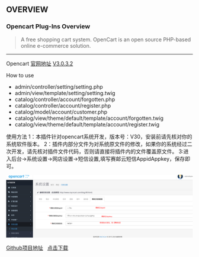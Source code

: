 ## OVERVIEW

### Opencart Plug-Ins Overview

>A free shopping cart system. OpenCart is an open source PHP-based online e-commerce solution.

------
Opencart  [官网地址](http://www.opencartchina.com/)
[V3.0.3.2](https://github.com/submail-developers/opencart_sms/archive/master.zip)

How to use
-	admin/controller/setting/setting.php
-	admin/view/template/setting/setting.twig
-	catalog/controller/account/forgotten.php
-	catalog/controller/account/register.php
-	catalog/model/account/customer.php
-	catalog/view/theme/default/template/account/forgotten.twig
-	catalog/view/theme/default/template/account/register.twig

使用方法
    1：本插件针对opencart系统开发，版本号：V30，安装前请先核对你的系统软件版本。
    2：插件内部分文件为对系统原文件的修改，如果你的系统经过二次开发，请先核对插件文件代码，否则请直接将插件内的文件覆盖原文件。
    3:进入后台->系统设置->网店设置->短信设置,填写赛邮云短信AppidAppkey，保存即可。

![Submail](./markdown/1.png)


[Github项目地址](https://github.com/submail-developers/opencart_sms)&nbsp;&nbsp;&nbsp;[点击下载](https://github.com/submail-developers/opencart_sms/archive/master.zip)


